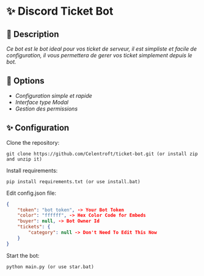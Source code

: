 # ✨ Discord Ticket Bot

## 📜 Description
*Ce bot est le bot ideal pour vos ticket de serveur, il est simpliste et facile de configuration, il vous permettera de gerer vos ticket simplement depuis le bot.*

## 🚀 Options

- *Configuration simple et rapide*
- *Interface type Modal*
- *Gestion des permissions*

## ✨ Configuration

Clone the repository:
```
git clone https://github.com/Celentroft/ticket-bot.git (or install zip and unzip it)
```

Install requirements:
```
pip install requirements.txt (or use install.bat)
```

Edit config.json file: 
```json
{
    "token": "bot token", -> Your Bot Token
    "color": "ffffff", -> Hex Color Code for Embeds
    "buyer": null, -> Bot Owner Id
    "tickets": {
        "category": null -> Don't Need To Edit This Now
    }
}
```

Start the bot:
```
python main.py (or use star.bat)
```


